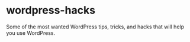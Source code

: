 # wordpress-hacks
Some of the most wanted WordPress tips, tricks, and hacks that will help you use WordPress.
